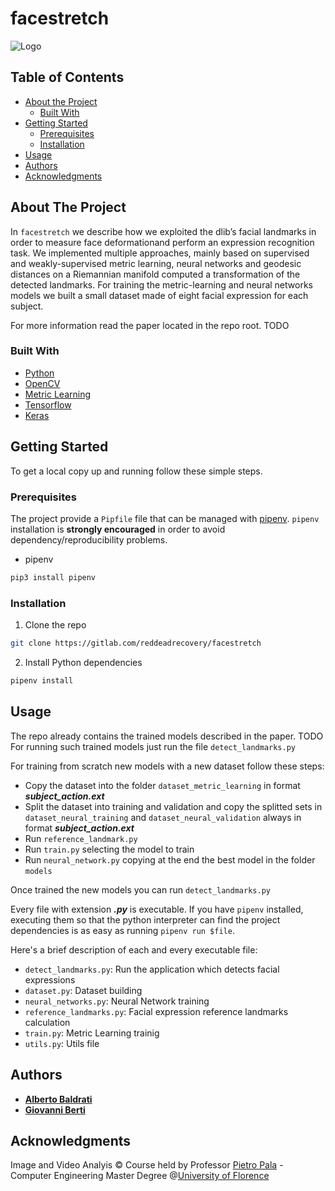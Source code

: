 # facestretch

![](images/logo.png "Logo")


## Table of Contents

* [About the Project](#about-the-project)
  * [Built With](#built-with)
* [Getting Started](#getting-started)
  * [Prerequisites](#prerequisites)
  * [Installation](#installation)
* [Usage](#usage)
* [Authors](#authors)
* [Acknowledgments](#acknowledgments)


## About The Project

In ```facestretch``` we describe how we exploited the dlib’s facial landmarks in order to measure face deformationand perform an expression recognition task.  We implemented multiple approaches, mainly based on supervised and weakly-supervised metric learning, neural networks and geodesic distances on a Riemannian manifold computed a transformation of the detected landmarks. For training the metric-learning and neural networks models we built a small dataset made of eight facial expression for each subject.

For more information read the paper located in the repo root. TODO

### Built With

* [Python](https://www.python.org/)
* [OpenCV](https://opencv.org/)
* [Metric Learning](http://contrib.scikit-learn.org/metric-learn/introduction.html)
* [Tensorflow](https://www.tensorflow.org/)
* [Keras](https://keras.io/)


## Getting Started

To get a local copy up and running follow these simple steps.

### Prerequisites

The project provide a ```Pipfile``` file that can be managed with [pipenv](https://github.com/pypa/pipenv).
```pipenv``` installation is **strongly encouraged** in order to avoid dependency/reproducibility problems.

* pipenv
```sh
pip3 install pipenv
```

### Installation
 
1. Clone the repo
```sh
git clone https://gitlab.com/reddeadrecovery/facestretch
```
2. Install Python dependencies
```sh
pipenv install
```

## Usage
The repo already contains the trained models described in the paper. TODO
For running such trained models just run the file ```detect_landmarks.py```

For training from scratch new models with a new dataset follow these steps:

* Copy the dataset into the folder ```dataset_metric_learning``` in format ***subject_action.ext***
* Split the dataset into training and validation and copy the splitted sets in ```dataset_neural_training``` and ```dataset_neural_validation``` always in format ***subject_action.ext***
* Run ```reference_landmark.py```
* Run ```train.py``` selecting the model to train
* Run ```neural_network.py``` copying at the end the best model in the folder ```models```

Once trained the new models you can run ```detect_landmarks.py```

Every file with extension ***.py*** is executable. If you have ```pipenv``` installed, executing them
so that the python interpreter can find the project dependencies is as easy as running ```pipenv run $file```.

Here's a brief description of each and every executable file:

* ```detect_landmarks.py```: Run the application which detects facial expressions
* ```dataset.py```: Dataset building
* ```neural_networks.py```: Neural Network training
* ```reference_landmarks.py```: Facial expression reference landmarks calculation
* ```train.py```: Metric Learning trainig
* ```utils.py```: Utils file

## Authors

* [**Alberto Baldrati**](https://github.com/ABaldrati)
* [**Giovanni Berti**](https://github.com/giovanniberti)


## Acknowledgments
Image and Video Analyis © Course held by Professor [Pietro Pala](https://scholar.google.it/citations?user=l9j1pZEAAAAJ&hl=en) - Computer Engineering Master Degree @[University of Florence](https://www.unifi.it/changelang-eng.html)
